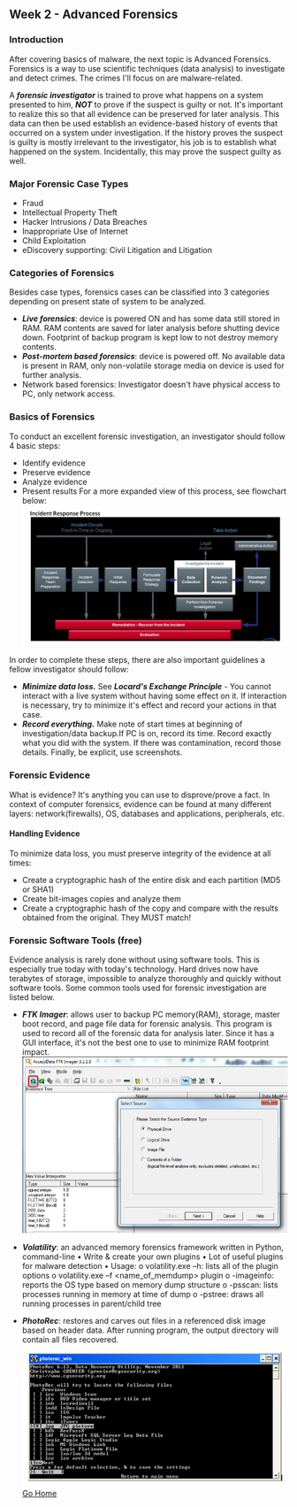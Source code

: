 ## Week 2 - Advanced Forensics              
### Introduction
After covering basics of malware, the next topic is Advanced Forensics. 
Forensics is a way to use scientific techniques (data analysis) to investigate and detect crimes.
 The crimes I'll focus on are malware-related.

A ***forensic investigator*** is trained to prove what happens on a system presented to him, 
***NOT*** to prove if the suspect is guilty or not. It's important to realize this so that 
all evidence can be preserved for later analysis. This data can then be used establish an
evidence-based history of events that occurred on a system under investigation. If the 
history proves the suspect is guilty is mostly irrelevant to the investigator, his job
is to establish what happened on the system. Incidentally, this may prove the suspect 
guilty as well.
### Major Forensic Case Types
* Fraud
* Intellectual Property Theft
* Hacker Intrusions / Data Breaches
* Inappropriate Use of Internet
* Child Exploitation
* eDiscovery supporting: Civil Litigation and  Litigation 

### Categories of Forensics
Besides case types, forensics cases can be classified into 3 categories depending on 
present state of system to be analyzed.
* ***Live forensics***: device is powered ON and has some data still stored in RAM. RAM contents
 are saved for later analysis before shutting device down. Footprint of backup program is kept low
 to not destroy memory contents.
* ***Post-mortem based forensics***: device is powered off. No available data is present in RAM,
only non-volatile storage media on device is used for further analysis.
* Network based forensics: Investigator doesn't have physical access to PC, only network access. 

### Basics of Forensics
To conduct an excellent forensic investigation, an investigator should follow 4 basic steps:
* Identify evidence
* Preserve evidence
* Analyze evidence
* Present results
For a more expanded view of this process, see flowchart below:
![alt text](ir_process.jpg "Flowchart of Investigating Case")

In order to complete these steps, there are also important guidelines a fellow investigator should follow:
* ***Minimize data loss.*** 
See ***Locard's Exchange Principle*** - You cannot interact with a live system without having some effect 
on it. If interaction is necessary, try to minimize it's effect and record your actions in that case.
* ***Record everything.***
Make note of start times at beginning of investigation/data backup.If PC is on, record its time. Record
 exactly what you did with the system. If there was contamination, record those details. Finally, be explicit, use screenshots. 

### Forensic Evidence
What is evidence? It's anything you can use to disprove/prove a fact. In context of computer forensics,
 evidence can be found at many different layers: network(firewalls), OS, databases and applications, peripherals, etc. 
#### Handling Evidence
To minimize data loss, you must preserve integrity of the evidence at all times:
* Create a cryptographic hash of the entire disk and each partition (MD5 or SHA1)
* Create bit-images copies and analyze them
* Create a cryptographic hash of the copy and compare with the results obtained from the original. They MUST match!

### Forensic Software Tools (free)
Evidence analysis is rarely done without using software tools. This is especially true today with today's technology. 
Hard drives now have terabytes of storage, impossible to analyze thoroughly and quickly without software tools. 
Some common tools used for forensic investigation are listed below.

* ***FTK Imager***: allows user to backup PC memory(RAM), storage, master boot record, and page file data for forensic analysis.
This program is used to record all of the forensic data for analysis later. Since it has a GUI interface, it's not the best one 
to use to minimize RAM footprint impact.
![alt text](ftki_screenshot.jpg "FTK Imager screenshot")

* ***Volatility***: an advanced memory forensics framework written in Python, command-line
•	Write & create your own plugins
•	Lot of useful plugins for malware detection
•	Usage:
o   volatility.exe  –h: lists all of the plugin options
o	volatility.exe –f <name_of_memdump> plugin
o	-imageinfo: reports the OS type based on memory dump structure
o	-psscan: lists processes running in memory at time of dump
o	-pstree: draws all running processes in parent/child tree

* ***PhotoRec***: restores and carves out files in a referenced disk image based on header data. 
After running program, the output directory will contain all files recovered.
![alt text](prec_screenshot.jpg "PhotoRec screenshot")
[Go Home](../index.md) 
